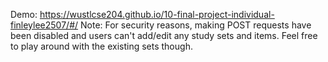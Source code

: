 Demo: https://wustlcse204.github.io/10-final-project-individual-finleylee2507/#/
Note: For security reasons, making POST requests have been disabled and users can't add/edit any study sets and items. Feel free to play around with the existing sets though.
